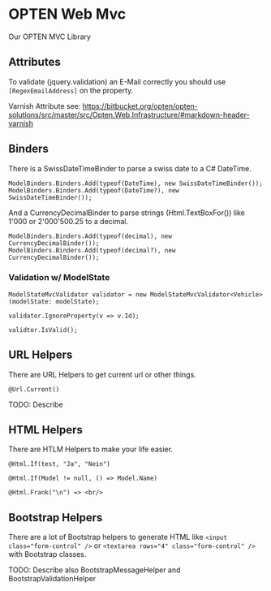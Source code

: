 # OPTEN Web Mvc

Our OPTEN MVC Library


## Attributes

To validate (jquery.validation) an E-Mail correctly you should use ```[RegexEmailAddress]``` on the property.

Varnish Attribute see: https://bitbucket.org/opten/opten-solutions/src/master/src/Opten.Web.Infrastructure/#markdown-header-varnish

## Binders

There is a SwissDateTimeBinder to parse a swiss date to a C# DateTime.

    ModelBinders.Binders.Add(typeof(DateTime), new SwissDateTimeBinder());
    ModelBinders.Binders.Add(typeof(DateTime?), new SwissDateTimeBinder());

And a CurrencyDecimalBinder to parse strings (Html.TextBoxFor()) like 1'000 or 2'000'500.25 to a decimal.

    ModelBinders.Binders.Add(typeof(decimal), new CurrencyDecimalBinder());
    ModelBinders.Binders.Add(typeof(decimal?), new CurrencyDecimalBinder());


### Validation w/ ModelState

	ModelStateMvcValidator validator = new ModelStateMvcValidator<Vehicle>(modelState: modelState);

	validator.IgnoreProperty(v => v.Id);

	validtor.IsValid();


## URL Helpers

There are URL Helpers to get current url or other things.

    @Url.Current()

TODO: Describe


## HTML Helpers

There are HTLM Helpers to make your life easier.

    @Html.If(test, "Ja", "Nein")

    @Html.If(Model != null, () => Model.Name)

    @Html.Frank("\n") => <br/>


## Bootstrap Helpers

There are a lot of Bootstrap helpers to generate HTML like ```<input class="form-control" />``` or ```<textarea rows="4" class="form-control" />``` with Bootstrap classes.

TODO: Describe also BootstrapMessageHelper and BootstrapValidationHelper
